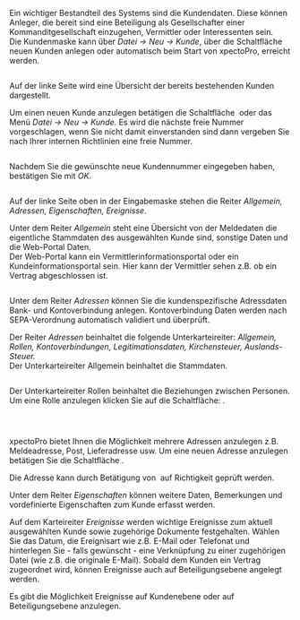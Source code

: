 <!DOCTYPE html>
<html>
<head>
<meta charset="utf-8">
<meta name="viewport" content="width=device-width, initial-scale=1.0">
<title>100_Kunde.md</title>
<link rel="stylesheet" href="https://stackedit.io/res-min/themes/base.css" />
<script type="text/javascript" src="https://cdn.mathjax.org/mathjax/latest/MathJax.js?config=TeX-AMS_HTML"></script>
</head>
<body><div class="container"><p>Ein wichtiger Bestandteil des Systems sind die Kundendaten. Diese können Anleger, die bereit sind eine Beteiligung als Gesellschafter einer Kommanditgesellschaft einzugehen, Vermittler oder Interessenten sein.  <br>
Die Kundenmaske kann über <em>Datei → Neu → Kunde</em>, über die Schaltfläche <img src="http://xpecto.github.io/docs/img/img_1418978975345.png" alt="" title=""> neuen Kunden anlegen oder automatisch beim Start von xpectoPro, erreicht werden.  </p>

<p><img src="http://xpecto.github.io/docs/img/img_1434102809186.png" alt="" title=""></p>

<p>Auf der linke Seite wird eine Übersicht der bereits bestehenden Kunden dargestellt.</p>

<p>Um einen neuen Kunde anzulegen betätigen die Schaltfläche <img src="http://xpecto.github.io/docs/img/img_1418978975345.png" alt="" title=""> oder das Menü <em>Datei → Neu → Kunde</em>. Es wird die nächste freie Nummer vorgeschlagen, wenn Sie nicht damit einverstanden sind dann vergeben Sie nach Ihrer internen Richtlinien eine freie Nummer. </p>

<p><img src="http://xpecto.github.io/docs/img/img_1418997533947.png" alt="" title=""> </p>

<p>Nachdem Sie die gewünschte neue Kundennummer eingegeben haben, bestätigen Sie mit <em>OK</em>. </p>

<p><img src="http://xpecto.github.io/docs/img/img_1438074679880.png" alt="" title=""></p>

<p>Auf der linke Seite oben in der Eingabemaske stehen die Reiter <em>Allgemein, Adressen, Eigenschaften, Ereignisse</em>.</p>

<p>Unter dem Reiter <em>Allgemein</em> steht eine Übersicht von der Meldedaten die eigentliche Stammdaten des ausgewählten Kunde sind, sonstige Daten und die Web-Portal Daten.  <br>
Der Web-Portal kann ein Vermittlerinformationsportal oder ein Kundeinformationsportal sein. Hier kann der Vermittler sehen z.B. ob ein Vertrag abgeschlossen ist. </p>

<p><img src="http://xpecto.github.io/docs/img/img_1438083758737.png" alt="" title=""></p>

<p>Unter dem Reiter <em>Adressen</em> können Sie die kundenspezifische Adressdaten Bank- und Kontoverbindung anlegen.  Kontoverbindung Daten werden nach  SEPA-Verordnung automatisch validiert und überprüft.  </p>

<p>Der Reiter <em>Adressen</em> beinhaltet die folgende Unterkarteireiter: <em>Allgemein, Rollen, Kontoverbindungen, Legitimationsdaten, Kirchensteuer, Auslands-Steuer.</em> <br>
Der Unterkarteireiter Allgemein beinhaltet die Stammdaten.</p>

<p><img src="http://xpecto.github.io/docs/img/img_1438074839670.png" alt="" title=""></p>

<p>Der Unterkarteireiter Rollen beinhaltet die Beziehungen zwischen Personen. Um eine Rolle anzulegen klicken Sie auf die Schaltfläche:  <img src="http://xpecto.github.io/docs/img/img046.png" alt="" title="">.</p>

<p><img src="http://xpecto.github.io/docs/img/img_1438074874903.png" alt="" title=""></p>

<p><img src="http://xpecto.github.io/docs/img/img_1438084400120.png" alt="" title=""></p>

<p><img src="http://xpecto.github.io/docs/img/img_1438074994809.png" alt="" title=""></p>

<p>xpectoPro bietet Ihnen die Möglichkeit mehrere Adressen anzulegen z.B. Meldeadresse, Post, Lieferadresse usw. Um eine neuen Adresse anzulegen betätigen Sie die Schaltfläche <img src="http://xpecto.github.io/docs/img/img_1419001576458.png" alt="" title="">. </p>

<p>Die Adresse kann durch Betätigung von <img src="http://xpecto.github.io/docs/img/img_1418999829813.png" alt="" title=""> auf Richtigkeit geprüft werden. </p>

<p>Unter dem Reiter <em>Eigenschaften</em> können weitere Daten, Bemerkungen und vordefinierte Eigenschaften zum  Kunde erfasst werden.</p>

<p>Auf dem Karteireiter <em>Ereignisse</em> werden wichtige Ereignisse zum aktuell ausgewählten Kunde sowie zugehörige Dokumente festgehalten. Wählen Sie das Datum, die Ereignisart wie z.B. E-Mail oder Telefonat und hinterlegen Sie - falls gewünscht - eine Verknüpfung zu einer zugehörigen Datei (wie z.B. die originale E-Mail). Sobald dem Kunden ein Vertrag zugeordnet wird, können Ereignisse auch auf Beteiligungsebene angelegt werden.</p>

<p>Es gibt die Möglichkeit  Ereignisse auf Kundenebene oder auf Beteiligungsebene anzulegen.</p>

<p><img src="http://xpecto.github.io/docs/img/img_1438076449296.png" alt="" title=""></p></div></body>
</html>